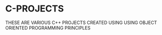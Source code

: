# C-PROJECTS
THESE ARE VARIOUS C++ PROJECTS CREATED USING USING OBJECT ORIENTED PROGRAMMING PRINCIPLES
